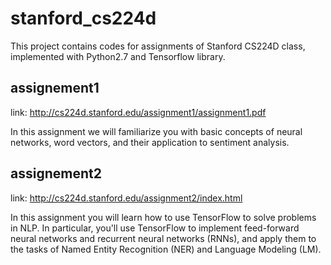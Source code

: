 # stanford_cs224d
This project contains codes for assignments of Stanford CS224D class, implemented with Python2.7 and Tensorflow library.


## assignement1
link: http://cs224d.stanford.edu/assignment1/assignment1.pdf

In this assignment we will familiarize you with basic concepts of neural networks, word vectors, and their application to sentiment analysis.



## assignement2
link: http://cs224d.stanford.edu/assignment2/index.html

In this assignment you will learn how to use TensorFlow to solve problems in NLP. In particular, you'll use TensorFlow to implement feed-forward neural networks and recurrent neural networks (RNNs), and apply them to the tasks of Named Entity Recognition (NER) and Language Modeling (LM).
